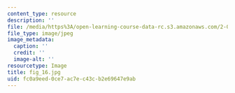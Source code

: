 ```yaml
---
content_type: resource
description: ''
file: /media/https%3A/open-learning-course-data-rc.s3.amazonaws.com/2-007-design-and-manufacturing-i-spring-2009/fc0a9eed0ce7ac7ec43cb2e69647e9ab_fig_16.jpg
file_type: image/jpeg
image_metadata:
  caption: ''
  credit: ''
  image-alt: ''
resourcetype: Image
title: fig_16.jpg
uid: fc0a9eed-0ce7-ac7e-c43c-b2e69647e9ab
---
```

